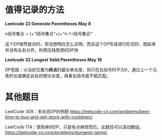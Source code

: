 # 值得记录的方法

**Leetcode 22 Generate Parentheses May 8**

n括号集合 = (+”i括号集合“+)+”n-1-i括号集合“

这个DP居然是对的，但没想明白怎么证明，而且这个DP写成递归形式时，跑起来并没有左右分开，利用压栈思想的DP快

**Leetcode 32 Longest Valid Parentheses May 16**

DP思路：以当前位置为**终点**的最长串长度，则只在右括号时不为0，通过上一个元素的长度确定此处的理论长度，再看右括号能不能匹配。

# 其他题目

LeetCode 309：多状态DP的例题 https://leetcode-cn.com/problems/best-time-to-buy-and-sell-stock-with-cooldown/

LeetCode 174：很简单的DP，只是有点麻烦而已。此题目可以滚动数组。https://leetcode-cn.com/problems/dungeon-game/
